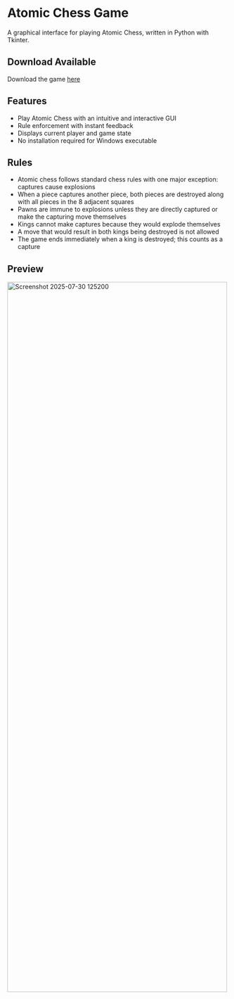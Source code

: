 # Atomic Chess Game
A graphical interface for playing Atomic Chess, written in Python with Tkinter.

## Download Available
Download the game [here](https://github.com/eparapounsky/atomic-chess-gui/releases)

## Features
- Play Atomic Chess with an intuitive and interactive GUI
- Rule enforcement with instant feedback
- Displays current player and game state
- No installation required for Windows executable

## Rules
- Atomic chess follows standard chess rules with one major exception: captures cause explosions
- When a piece captures another piece, both pieces are destroyed along with all pieces in the 8 adjacent squares
- Pawns are immune to explosions unless they are directly captured or make the capturing move themselves
- Kings cannot make captures because they would explode themselves
- A move that would result in both kings being destroyed is not allowed
- The game ends immediately when a king is destroyed; this counts as a capture

## Preview
<img width="500" height="1615" alt="Screenshot 2025-07-30 125200" src="https://github.com/user-attachments/assets/c1cb015d-17fc-4b02-a5ba-ac4a2168e4ed" />
